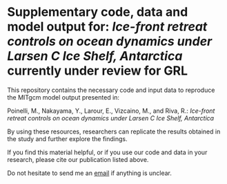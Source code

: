 # Supplementary code, data and model output for: _Ice-front retreat controls on ocean dynamics under Larsen C Ice Shelf, Antarctica_ currently under review for GRL

This repository contains the necessary code and input data to reproduce the MITgcm model output presented in:

Poinelli, M., Nakayama, Y., Larour, E., Vizcaino, M., and Riva, R.: 
_Ice-front retreat controls on ocean dynamics under Larsen C Ice Shelf, Antarctica_

By using these resources, researchers can replicate the results obtained in the study and further explore the findings.
 
If you find this material helpful, or if you use our code and data in your research, please cite our publication listed above.

Do not hesitate to send me an [email](mailto:mattia.poinelli@jpl.nasa.gov) if anything is unclear.
